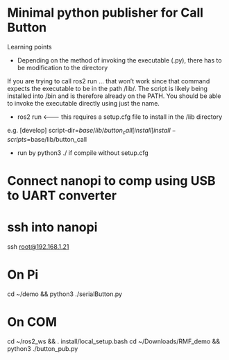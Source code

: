 # Minimal python publisher for Call Button 

Learning points

* Depending on the method of invoking the executable (.py), there has to be modification to the directory

If you are trying to call ros2 run ... that won’t work since that command expects the executable to be in the path <install-prefix>/lib/<pkgname>. The script is likely being installed into <install-prefix>/bin and is therefore already on the PATH. You should be able to invoke the executable directly using just the name.

* ros2 run <pkg> <executable> <--- this requires a setup.cfg file to install in the /lib directory

e.g.
[develop]
script-dir=$base/lib/button_call
[install]
install-scripts=$base/lib/button_call

* run by python3 ./<executable> if compile without setup.cfg

# Connect nanopi to comp using USB to UART converter

# ssh into nanopi
ssh root@192.168.1.21

# On Pi
cd ~/demo && python3 ./serialButton.py

# On COM
cd ~/ros2_ws && . install/local_setup.bash
cd ~/Downloads/RMF_demo && python3 ./button_pub.py
